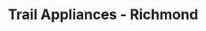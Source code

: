 ---
title: "Trail Appliances - Richmond"
url: /richmond/trail-appliances-richmond/
shop: Haushaltsgeräte
---